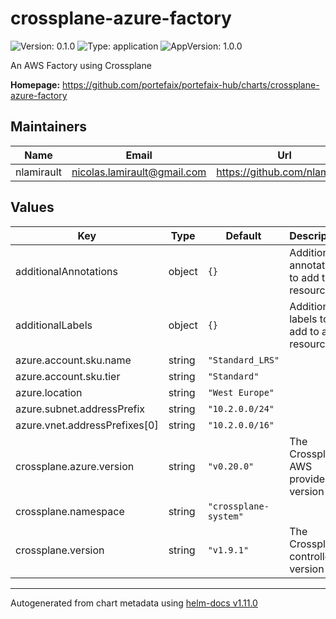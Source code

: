 # crossplane-azure-factory

![Version: 0.1.0](https://img.shields.io/badge/Version-0.1.0-informational?style=flat-square) ![Type: application](https://img.shields.io/badge/Type-application-informational?style=flat-square) ![AppVersion: 1.0.0](https://img.shields.io/badge/AppVersion-1.0.0-informational?style=flat-square)

An AWS Factory using Crossplane

**Homepage:** <https://github.com/portefaix/portefaix-hub/charts/crossplane-azure-factory>

## Maintainers

| Name       | Email                         | Url                             |
| ---------- | ----------------------------- | ------------------------------- |
| nlamirault | <nicolas.lamirault@gmail.com> | <https://github.com/nlamirault> |

## Values

| Key                           | Type   | Default               | Description                                    |
| ----------------------------- | ------ | --------------------- | ---------------------------------------------- |
| additionalAnnotations         | object | `{}`                  | Additional annotations to add to all resources |
| additionalLabels              | object | `{}`                  | Additional labels to add to all resources      |
| azure.account.sku.name        | string | `"Standard_LRS"`      |                                                |
| azure.account.sku.tier        | string | `"Standard"`          |                                                |
| azure.location                | string | `"West Europe"`       |                                                |
| azure.subnet.addressPrefix    | string | `"10.2.0.0/24"`       |                                                |
| azure.vnet.addressPrefixes[0] | string | `"10.2.0.0/16"`       |                                                |
| crossplane.azure.version      | string | `"v0.20.0"`           | The Crossplane AWS provider version            |
| crossplane.namespace          | string | `"crossplane-system"` |                                                |
| crossplane.version            | string | `"v1.9.1"`            | The Crossplane controller version              |

---

Autogenerated from chart metadata using [helm-docs v1.11.0](https://github.com/norwoodj/helm-docs/releases/v1.11.0)
